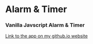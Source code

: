 # Alarm & Timer
### Vanilla Javscript Alarm & Timer

[Link to the app on my github.io website](https://kylbutlr.github.io/alarm-timer/public/)